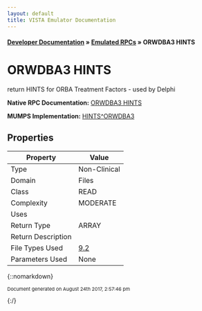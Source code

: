 ```yaml
---
layout: default
title: VISTA Emulator Documentation
---
```


#### [Developer Documentation](../index) &#187; [Emulated RPCs](TableOfContents) &#187; ORWDBA3 HINTS<br/>
# ORWDBA3 HINTS

return HINTS for ORBA Treatment Factors - used by Delphi

**Native RPC Documentation:** [ORWDBA3 HINTS](../VISTARPC/ORWDBA3_HINTS)

**MUMPS Implementation:** [HINTS^ORWDBA3](http://code.osehra.org/dox/Routine_ORWDBA3_source.html)

## Properties

Property | Value
--- | ---
Type | Non-Clinical
Domain | Files
Class | READ
Complexity | MODERATE
Uses | 
Return Type | ARRAY
Return Description | 
File Types Used | [9.2](../VDM/Help_Frame-9_2)
Parameters Used | None


{::nomarkdown} <br/><p style="font-size: 11px">Document generated on August 24th 2017, 2:57:46 pm</p>{:/}